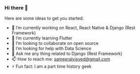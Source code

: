 ### Hi there 👋

Here are some ideas to get you started:

- 🔭 I’m currently working on React, React Native & Django (Rest Framework)
- 🌱 I’m currently learning Flutter
- 👯 I’m looking to collaborate on open source
- 🤔 I’m looking for help with Data Science
- 💬 Ask me any thing related to Django (Rest Framework)
- 📫 How to reach me: sameeralvisyed@gmail.com  
- ⚡ Fun fact: I am a part time history geek

